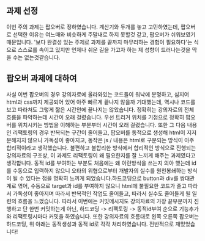 ## 과제 선정

이번 주의 과제는 팝오버로 정하였습니다. 계산기와 두개를 놓고 고민하였는데, 팝오버로 선택한 이유는 여느때와 비슷하게 주말내로 하지 못할것 같고, 팝오버가 쉬워보였기 때문입니다. '보다 완결성 있는 주제로 과제를 끝까지 마무리하는 경험이 필요하다'는 식으로 스스로를 속이고 있지만 언제나 쉬운 길을 가고자 하는 제 성향이 드러나는것을 막을 수는 없는것같습니다.

## 팝오버 과제에 대하여

사실 이번 팝오버의 경우 강의자료에 올라와있는 코드들이 워낙에 분명하고, 심지어 html과 css까지 제공되어 있어 아주 빠르게 끝나지 않을까 기대했는데, 역시나 코드를 보고 따라쳐도 그렇게 짧은 시간안에 끝나지는 않았습니다. 정확히는 강의자료의 전체 흐름을 파악하는데 시간이 오래 걸렸습니다. 우선 트리거 위치를 기점으로 정확히 팝오버를 위치시키는 방법을 이해하는 부분부터 시간이 오래 걸렸습니다. 또한 그 다음 내용인 리팩토링의 경우 반복되는 구간이 줄어들고, 팝오버를 동적으로 생성해 html이 지저분해지지 않으니 가독성이 좋아지고, 동작은 js / 내용은 html로 구분되는 방식이 아주 합리적이라고 생각했습니다. 불편하고 불합리한 방식에서 합리적인 방식으로 진행되는 강의자료의 구조상, 이 과제도 리팩토링이 왜 필요한지를 잘 느끼게 해주는 과제였다고 생각합니다. 동적 id를 부여하는 부분도 처음에는 왜 이런방식을 쓰는지 의아 했는데 id를 수동으로 입력하지 않으니 오타의 위협으로부터 개발자의 실수를 원천봉쇄하는 방식이 될 수 있다는 점을 명확히 느끼게 되었습니다.하드코딩으로 button과 div를 쌍대관계로 엮어, 수동으로 target과 id를 부여하지 않으니 html에 불필요한 코드가 줄고 따라서 가독성이 좋아지며 따라서 반복적인 작업도 줄어들고, 따라서 실수도 줄어들게 될 일련의 흐름을 느꼈습니다. 따라서 이번에는 커밋메시지도 강의자료의 가장 끝부분까지 진행하고 단 한번 커밋하는게 아닌, 하드코딩 -> 리팩토링 -> 동적id부여 순으로 기능추가와 리팩토링시마다 커밋을 하였습니다. 또한 강의자료의 흐름대로 왼쪽 오른쪽 팝오버는 하드코딩, 위 아래는 동적생성과 동적 id로 각각 처리하였습니다. 전반적으로 재밌었습니다!
